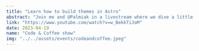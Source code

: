 ```yaml
---
title: "Learn how to build themes in Astro"
abstract: "Join me and @Palmiak in a livestream where we dive a little deeper into building themes for Astro."
link: "https://www.youtube.com/watch?v=w_BekkTiJoM"
date: 2023-04-19
name: "Code & Coffee show"
img: "../../assets/events/codeandcoffee.jpeg"
---
```

